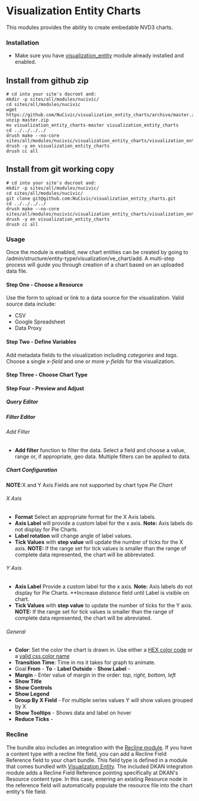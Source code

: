 # Visualization Entity Charts
This modules provides the ability to create embedable NVD3 charts.

### Installation 
- Make sure you have [visualization_entity](https://github.com/NuCivic/visualization_entity) module already installed and enabled.

## Install from github zip
```
# cd into your site's docroot and:
mkdir -p sites/all/modules/nucivic/
cd sites/all/modules/nucivic
wget https://github.com/NuCivic/visualization_entity_charts/archive/master.zip
unzip master.zip
mv visualization_entity_charts-master visualization_entity_charts
cd ../../../../
drush make --no-core sites/all/modules/nucivic/visualization_entity_charts/visualization_entity_charts.make
drush -y en visualization_entity_charts
drush cc all
```

## Install from git working copy

```
# cd into your site's docroot and:
mkdir -p sites/all/modules/nucivic/
cd sites/all/modules/nucivic/
git clone git@github.com:NuCivic/visualization_entity_charts.git
cd ../../../../
drush make --no-core sites/all/modules/nucivic/visualization_entity_charts/visualization_entity_charts.make
drush -y en visualization_entity_charts
drush cc all
```

### Usage
Once the module is enabled, new chart entities can be created by going to /admin/structure/entity-type/visualization/ve_chart/add. A multi-step process will guide you through creation of a chart based on an uploaded data file.

#### Step One - Choose a Resource
Use the form to upload or link to a data source for the visualization.
Valid source data include:
* CSV
* Google Spreadsheet
* Data Proxy

#### Step Two - Define Variables
Add metadata fields to the visualization including *categories* and *tags*.
Choose a single *x-field* and one or more *y-fields* for the visualization.

#### Step Three - Choose Chart Type

#### Step Four - Preview and Adjust
##### Query Editor

##### Filter Editor
###### Add Filter
* **Add filter** function to filter the data. Select a field and choose a value, range or, if appropriate, geo data.
Multiple filters can be applied to data.

##### Chart Configuration
**NOTE**:X and Y Axis Fields are not supported by chart type *Pie Chart*
###### X Axis
* **Format** Select an appropriate format for the X Axis labels.
* **Axis Label**  will provide a custom label for the x axis. **Note:** Axis labels do not display for Pie Charts.
* **Label rotation** will change angle of label values.
* **Tick Values** with **step value** will update the number of ticks for the X axis. **NOTE:** If the range set for tick values is smaller than the range of complete data represented, the chart will be abbreviated.


###### Y Axis
* **Axis Label** Provide a custom label for the x axis. **Note:** Axis labels do not display for Pie Charts. **Increase *distance* field until Label is visible on chart.
* **Tick Values** with **step value** to update the number of ticks for the Y axis. **NOTE:** If the range set for tick values is smaller than the range of complete data represented, the chart will be abreviated.

###### General
* **Color**: Set the color the chart is drawn in. Use either a [HEX color code](http://www.w3schools.com/tags/ref_colorpicker.asp) or a [valid css color name ](http://www.w3schools.com/cssref/css_colornames.asp)
* **Transition Time**: Time in ms it takes for graph to animate.
* Goal
**From** - 
**To** - 
**Label Outside** - 
**Show Label** - 
* **Margin** - Enter value of margin in the order: *top, right, bottom, left*
* **Show Title**
* **Show Controls**
* **Show Legend**
* **Group By X Field** - For multiple series values Y will show values grouped by X
* **Show Tooltips** - Shows data and label on hover
* **Reduce Ticks** - 

### Recline
The bundle also includes an integration with the [Recline module](https://github.com/NuCivic/recline). If you have a content type with a recline file field, you can add a Recline Field Reference field to your chart bundle. This field type is defined in a module that comes bundled with [Visualization Entity](https://github.com/NuCivic/visualization_entity). The included DKAN integration module adds a Recline Field Reference pointing specifically at DKAN's Resource content type. In this case, entering an existing Resource node in the reference field will automatically populate the resource file into the chart entity's file field.
